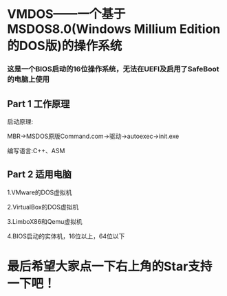 # VMDOS——一个基于MSDOS8.0(Windows Millium Edition的DOS版)的操作系统

### 这是一个BIOS启动的16位操作系统，无法在UEFI及启用了SafeBoot的电脑上使用

## Part 1 工作原理

启动原理:

MBR->MSDOS原版Command.com->驱动->autoexec->init.exe

编写语言:C++、ASM
## Part 2 适用电脑

1.VMware的DOS虚拟机

2.VirtualBox的DOS虚拟机

3.LimboX86和Qemu虚拟机

4.BIOS启动的实体机，16位以上，64位以下

# 最后希望大家点一下右上角的Star支持一下吧！

